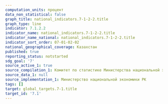 ```yaml
---
computation_units: процент
data_non_statistical: false
graph_title: national_indicators.7-1-2-2.title
graph_type: line
indicator: 7.1.2.2
indicator_name: national_indicators.7-1-2-2.title
indicator_name_national: national_indicators.7-1-2-2.title
indicator_sort_order: 07-01-02-02
national_geographical_coverage: Казахстан
published: true
reporting_status: notstarted
sdg_goal: '7'
source_active_1: true
source_compilation_1: Комитет по статистике Министерства национальной экономики РК
source_data_1: null
source_implementation_1: Министерство национальной экономики РК
tags: []
target: global_targets.7-1.title
target_id: '7.1'
---
```


